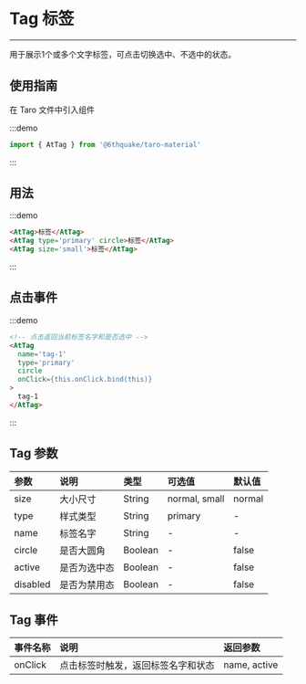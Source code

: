 # Tag 标签

---

用于展示1个或多个文字标签，可点击切换选中、不选中的状态。

## 使用指南

在 Taro 文件中引入组件

:::demo
```js
import { AtTag } from '@6thquake/taro-material'
```
:::

## 用法

:::demo
```html
<AtTag>标签</AtTag>
<AtTag type='primary' circle>标签</AtTag>
<AtTag size='small'>标签</AtTag>
```
:::

## 点击事件

:::demo
```html
<!-- 点击返回当前标签名字和是否选中 -->
<AtTag 
  name='tag-1' 
  type='primary' 
  circle 
  onClick={this.onClick.bind(this)}
>
  tag-1
</AtTag>
```
:::

## Tag 参数

| 参数     | 说明         | 类型    | 可选值        | 默认值 |
|:---------|:-------------|:--------|:--------------|:-------|
| size     | 大小尺寸     | String  | normal, small | normal |
| type     | 样式类型     | String  | primary       | -      |
| name     | 标签名字     | String  | -             | -      |
| circle   | 是否大圆角   | Boolean | -             | false  |
| active   | 是否为选中态 | Boolean | -             | false  |
| disabled | 是否为禁用态 | Boolean | -             | false  |

## Tag 事件

| 事件名称 | 说明                               | 返回参数     |
|:---------|:-----------------------------------|:-------------|
| onClick  | 点击标签时触发，返回标签名字和状态 | name, active |

